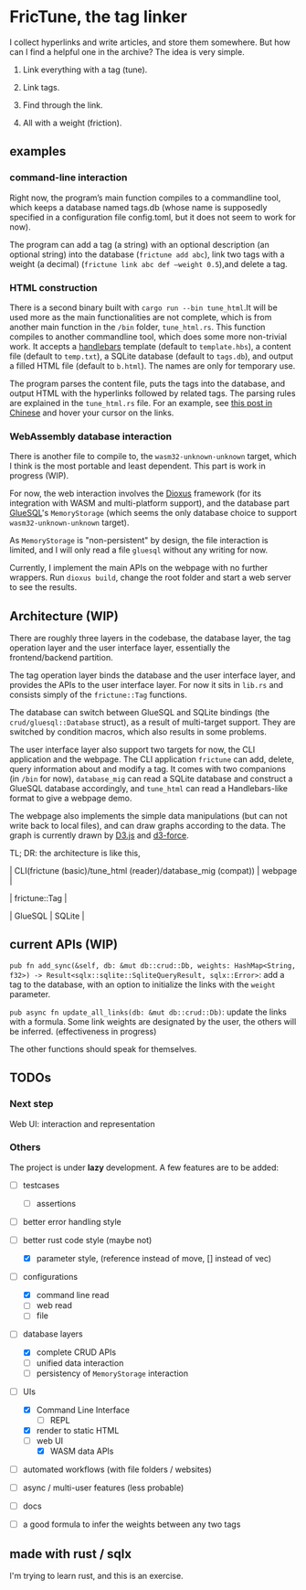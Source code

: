 # FricTune, the tag linker

 I collect hyperlinks and write articles, and store them somewhere. But how can I find a helpful one in the archive? The idea is very simple.

1. Link everything with a tag (tune).

2. Link tags.

3. Find through the link.

4. All with a weight (friction).

## examples

### command-line interaction

Right now, the program’s main function compiles to a commandline tool,
which keeps a database named tags.db (whose name is supposedly specified in a configuration file config.toml, but it does not seem to work for now).

The program can add a tag (a string) with an optional description (an optional string) into the database (`frictune add abc`), link two tags with a weight (a decimal) (`frictune link abc def —weight 0.5`),and delete a tag.

### HTML construction

There is a second binary built with `cargo run --bin tune_html`.It will be used more as the main functionalities are not complete, which is from another main function in the `/bin` folder, `tune_html.rs`.  This function compiles to another commandline tool, which does some more non-trivial work. It accepts a [handlebars](https://github.com/sunng87/handlebars-rust) template (default to `template.hbs`), a content file (default to `temp.txt`), a SQLite database (default to `tags.db`), and output a filled HTML file (default to `b.html`). The names are only for temporary use.

The program parses the content file, puts the tags into the database, and output HTML with the hyperlinks followed by related tags. The parsing rules are explained in the `tune_html.rs` file. For an example, see [this post in Chinese](https://peb.pages.dev/writing/experiment230505) and hover your cursor on the links.

### WebAssembly database interaction

There is another file to compile to, the `wasm32-unknown-unknown` target, which I think is the most portable and least dependent. This part is work in progress (WIP).

For now, the web interaction involves the [Dioxus](https://dioxuslabs.com/) framework (for its integration with WASM and multi-platform support), and the database part [GlueSQL](https://github.com/gluesql/gluesql)'s `MemoryStorage` (which seems the only database choice to support `wasm32-unknown-unknown` target).

As `MemoryStorage` is "non-persistent" by design, the file interaction is limited, and I will only read a file `gluesql` without any writing for now.

Currently, I implement the main APIs on the webpage with no further wrappers. Run `dioxus build`, change the root folder and start a web server to see the results.

## Architecture (WIP)

There are roughly three layers in the codebase, the database layer,
the tag operation layer and the user interface layer, essentially
the frontend/backend partition.

The tag operation layer binds the database and the user interface layer,
and provides the APIs to the user interface layer. For now it sits
in `lib.rs` and consists simply of the `frictune::Tag` functions.

The database can switch between GlueSQL and SQLite bindings (the
`crud/gluesql::Database` struct), as a result of multi-target
support. They are switched by condition macros, which also results
in some problems.

The user interface layer also support two targets for now, the CLI
application and the webpage. The CLI application `frictune` can add,
delete, query information about and modify a tag. It comes with two
companions (in `/bin` for now), `database_mig` can read a SQLite
database and construct a GlueSQL database accordingly, and `tune_html`
can read a Handlebars-like format to give a webpage demo.

The webpage also implements the simple data manipulations (but can not
write back to local files), and can draw graphs according to the data.
The graph is currently drawn by [D3.js](https://d3js.org/) and [d3-force](https://github.com/d3/d3-force).

TL; DR: the architecture is like this,


| CLI(frictune (basic)/tune_html (reader)/database_mig (compat)) | webpage |

| frictune::Tag |

| GlueSQL | SQLite |

## current APIs (WIP)

`pub fn add_sync(&self, db: &mut db::crud::Db, weights: HashMap<String, f32>) -> Result<sqlx::sqlite::SqliteQueryResult, sqlx::Error>`: add a tag to the database, with an option to initialize the links with the `weight` parameter.

`pub async fn update_all_links(db: &mut db::crud::Db)`: update the links with a formula. Some link weights are designated by the user, the others will be inferred. (effectiveness in progress)

The other functions should speak for themselves.

## TODOs

### Next step

Web UI: interaction and representation

### Others

The project is under **lazy** development. A few features are to be added:

- [ ] testcases
    - [ ] assertions

- [ ] better error handling style

- [ ] better rust code style (maybe not)
    - [x] parameter style, (reference instead of move, [] instead of vec)

- [ ] configurations
    - [x] command line read
    - [ ] web read
    - [ ] file

- [ ] database layers
    - [x] complete CRUD APIs
    - [ ] unified data interaction
    - [ ] persistency of `MemoryStorage` interaction

- [ ] UIs
    - [x] Command Line Interface
        - [ ] REPL
    - [x] render to static HTML
    - [ ] web UI
        - [x] WASM data APIs

- [ ] automated workflows (with file folders / websites)

- [ ] async / multi-user features (less probable)

- [ ] docs

- [ ] a good formula to infer the weights between any two tags

## made with rust / sqlx

I'm trying to learn rust, and this is an exercise.